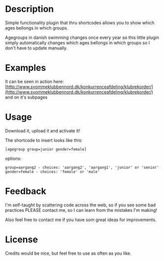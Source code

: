 # Description

Simple functionality plugin that thru shortcodes allows you to show which ages bellongs in which groups.

Agegroups in danish swimming changes once every year so this little plugin simply automatically changes which ages bellongs in which groups so I don't have to update manually.

# Examples

It can be seen in action here: [http://www.svommeklubbennord.dk/konkurrenceafdeling/klubrekorder/](http://www.svommeklubbennord.dk/konkurrenceafdeling/klubrekorder/) and on it's subpages

# Usage

Download it, upload it and activate it!

The shortcode to insert looks like this:

    [agegroup group=junior gender=female]

options:

    group=aargang2 - choices: 'aargang2', 'aargang1', 'junior' or 'senior'
    gender=female - choices: 'female' or 'male'

# Feedback

I'm self-taught by scattering code across the web, so if you see some bad practices PLEASE contact me, so I can learn from the mistakes I'm making!

Also feel free to contact me if you have som great ideas for improvements.

# License

Credits would be nice, but feel free to use as often as you like.